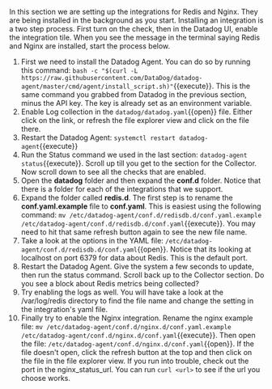 In this section we are setting up the integrations for Redis and Nginx. They are being installed in the background as you start. Installing an integration is a two step process. First turn on the check, then in the Datadog UI, enable the integration tile. When you see the message in the terminal saying Redis and Nginx are installed, start the process below.

1. First we need to install the Datadog Agent. You can do so by running this command: `bash -c "$(curl -L https://raw.githubusercontent.com/DataDog/datadog-agent/master/cmd/agent/install_script.sh)"`{{execute}}.     This is the same command you grabbed from Datadog in the previous section, minus the API key. The key is already set as an environment variable. 
2. Enable Log collection in the `datadog/datadog.yaml`{{open}} file. Either click on the link, or refresh the file explorer view and click on the file there. 
3. Restart the Datadog Agent: `systemctl restart datadog-agent`{{execute}}
4. Run the Status command we used in the last section: `datadog-agent status`{{execute}}. 
   Scroll up till you get to the section for the Collector. Now scroll down to see all the checks that are enabled.
5. Open the **datadog** folder and then expand the **conf.d** folder. 
   Notice that there is a folder for each of the integrations that we support.
6. Expand the folder called **redis.d**. The first step is to rename the **conf.yaml.example** file to **conf.yaml**. This is easiest using the following command: `mv /etc/datadog-agent/conf.d/redisdb.d/conf.yaml.example /etc/datadog-agent/conf.d/redisdb.d/conf.yaml`{{execute}}. You may need to hit that same refresh button again to see the new file name.
7. Take a look at the options in the YAML file: `/etc/datadog-agent/conf.d/redisdb.d/conf.yaml`{{open}}. Notice that its looking at localhost on port 6379 for data about Redis. This is the default port. 
8. Restart the Datadog Agent. Give the system a few seconds to update, then run the status command. 
   Scroll back up to the Collector section. Do you see a block about Redis metrics being collected?
9. Try enabling the logs as well. You will have take a look at the /var/log/redis directory to find the file name and change the setting in the integration's yaml file. 
10. Finally try to enable the Nginx integration. Rename the nginx example file: `mv /etc/datadog-agent/conf.d/nginx.d/conf.yaml.example /etc/datadog-agent/conf.d/nginx.d/conf.yaml`{{execute}}. Then open the file: `/etc/datadog-agent/conf.d/nginx.d/conf.yaml`{{open}}. If the file doesn't open, click the refresh button at the top and then click on the file in the file explorer view. If you run into trouble, check out the port in the nginx_status_url. You can run `curl <url>` to see if the url you choose works.

